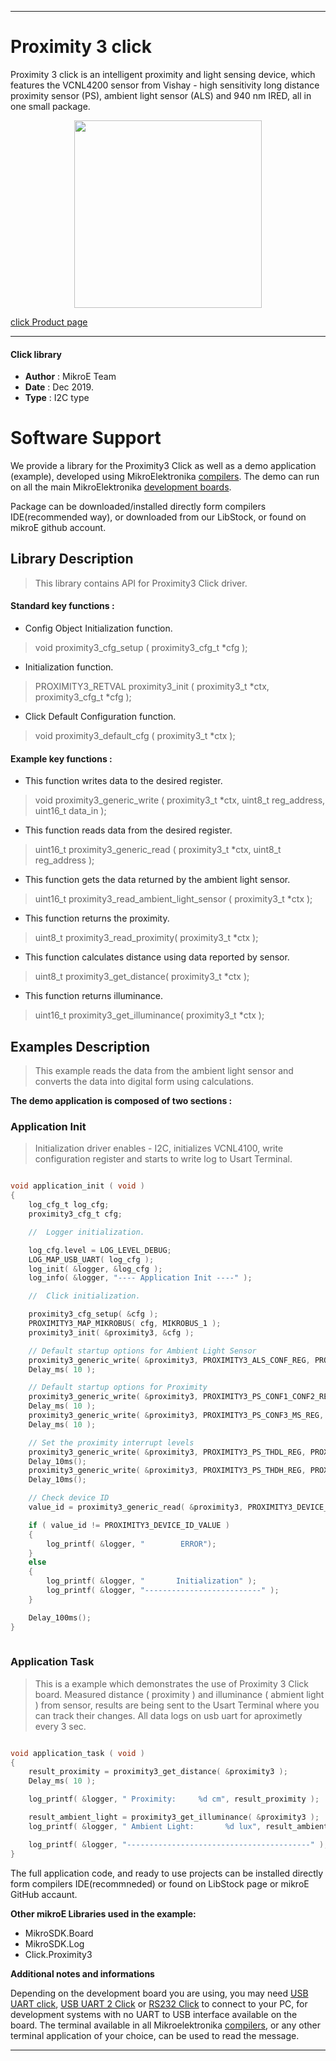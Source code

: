 
 
 

---
# Proximity 3 click

Proximity 3 click is an intelligent proximity and light sensing device, which features the VCNL4200 sensor from Vishay - high sensitivity long distance proximity sensor (PS), ambient light sensor (ALS) and 940 nm IRED, all in one small package.

<p align="center">
  <img src="https://download.mikroe.com/images/click_for_ide/proximity3_click.png" height=300px>
</p>

[click Product page](<https://www.mikroe.com/proximity-3-click>)

---


#### Click library 

- **Author**        : MikroE Team
- **Date**          : Dec 2019.
- **Type**          : I2C type


# Software Support

We provide a library for the Proximity3 Click 
as well as a demo application (example), developed using MikroElektronika 
[compilers](https://shop.mikroe.com/compilers). 
The demo can run on all the main MikroElektronika [development boards](https://shop.mikroe.com/development-boards).

Package can be downloaded/installed directly form compilers IDE(recommended way), or downloaded from our LibStock, or found on mikroE github account. 

## Library Description

> This library contains API for Proximity3 Click driver.

#### Standard key functions :

- Config Object Initialization function.
> void proximity3_cfg_setup ( proximity3_cfg_t *cfg ); 
 
- Initialization function.
> PROXIMITY3_RETVAL proximity3_init ( proximity3_t *ctx, proximity3_cfg_t *cfg );

- Click Default Configuration function.
> void proximity3_default_cfg ( proximity3_t *ctx );


#### Example key functions :

- This function writes data to the desired register.
> void proximity3_generic_write ( proximity3_t *ctx, uint8_t reg_address, uint16_t data_in );
 
- This function reads data from the desired register.
> uint16_t proximity3_generic_read ( proximity3_t *ctx, uint8_t reg_address );

- This function gets the data returned by the ambient light sensor.
> uint16_t proximity3_read_ambient_light_sensor ( proximity3_t *ctx );

- This function returns the proximity.
> uint8_t proximity3_read_proximity( proximity3_t *ctx );

- This function calculates distance using data reported by sensor.
> uint8_t proximity3_get_distance( proximity3_t *ctx );

- This function returns illuminance.
> uint16_t proximity3_get_illuminance( proximity3_t *ctx );

## Examples Description

> This example reads the data from the ambient light sensor
> and converts the data into digital form using calculations.

**The demo application is composed of two sections :**

### Application Init 

> Initialization driver enables - I2C, initializes VCNL4100,
> write configuration register and starts to write log to Usart Terminal.

```c

void application_init ( void )
{
    log_cfg_t log_cfg;
    proximity3_cfg_t cfg;

    //  Logger initialization.

    log_cfg.level = LOG_LEVEL_DEBUG;
    LOG_MAP_USB_UART( log_cfg );
    log_init( &logger, &log_cfg );
    log_info( &logger, "---- Application Init ----" );

    //  Click initialization.

    proximity3_cfg_setup( &cfg );
    PROXIMITY3_MAP_MIKROBUS( cfg, MIKROBUS_1 );
    proximity3_init( &proximity3, &cfg );

    // Default startup options for Ambient Light Sensor
    proximity3_generic_write( &proximity3, PROXIMITY3_ALS_CONF_REG, PROXIMITY3_ALS_CONF_CONFIG );
    Delay_ms( 10 );

    // Default startup options for Proximity
    proximity3_generic_write( &proximity3, PROXIMITY3_PS_CONF1_CONF2_REG, PROXIMITY3_PS_CONF1_CONF2_CONFIG );
    Delay_ms( 10 );
    proximity3_generic_write( &proximity3, PROXIMITY3_PS_CONF3_MS_REG, PROXIMITY3_PS_CONF3_MS_CONFIG );
    Delay_ms( 10 );

    // Set the proximity interrupt levels
    proximity3_generic_write( &proximity3, PROXIMITY3_PS_THDL_REG, PROXIMITY3_PS_THDL_CONFIG );
    Delay_10ms();
    proximity3_generic_write( &proximity3, PROXIMITY3_PS_THDH_REG, PROXIMITY3_PS_THDH_CONFIG );
    Delay_10ms();    

    // Check device ID
    value_id = proximity3_generic_read( &proximity3, PROXIMITY3_DEVICE_ID_REG );

    if ( value_id != PROXIMITY3_DEVICE_ID_VALUE )
    {
        log_printf( &logger, "        ERROR");
    }
    else
    {
        log_printf( &logger, "       Initialization" );
        log_printf( &logger, "--------------------------" );
    }

    Delay_100ms();
}
  
```

### Application Task

> This is a example which demonstrates the use of Proximity 3 Click board.
> Measured distance ( proximity ) and illuminance ( abmient light ) from sensor,
> results are being sent to the Usart Terminal where you can track their changes.
> All data logs on usb uart for aproximetly every 3 sec.

```c

void application_task ( void )
{
    result_proximity = proximity3_get_distance( &proximity3 );
    Delay_ms( 10 );

    log_printf( &logger, " Proximity:     %d cm", result_proximity );

    result_ambient_light = proximity3_get_illuminance( &proximity3 );
    log_printf( &logger, " Ambient Light:       %d lux", result_ambient_light );

    log_printf( &logger, "-----------------------------------------" );
}  

```

The full application code, and ready to use projects can be  installed directly form compilers IDE(recommneded) or found on LibStock page or mikroE GitHub accaunt.

**Other mikroE Libraries used in the example:** 

- MikroSDK.Board
- MikroSDK.Log
- Click.Proximity3

**Additional notes and informations**

Depending on the development board you are using, you may need 
[USB UART click](https://shop.mikroe.com/usb-uart-click), 
[USB UART 2 Click](https://shop.mikroe.com/usb-uart-2-click) or 
[RS232 Click](https://shop.mikroe.com/rs232-click) to connect to your PC, for 
development systems with no UART to USB interface available on the board. The 
terminal available in all Mikroelektronika 
[compilers](https://shop.mikroe.com/compilers), or any other terminal application 
of your choice, can be used to read the message.



---
